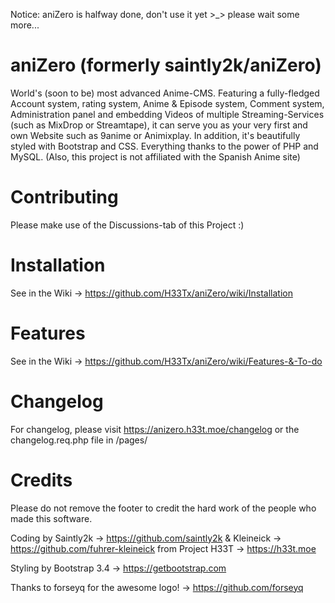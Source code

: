 Notice: aniZero is halfway done, don't use it yet >_> please wait some more...

# aniZero (formerly saintly2k/aniZero)
World's (soon to be) most advanced Anime-CMS. Featuring a fully-fledged Account system, rating system, Anime &amp; Episode system, Comment system, Administration panel and embedding Videos of multiple Streaming-Services (such as MixDrop or Streamtape), it can serve you as your very first and own Website such as 9anime or Animixplay. In addition, it's beautifully styled with Bootstrap and CSS. Everything thanks to the power of PHP and MySQL. (Also, this project is not affiliated with the Spanish Anime site)

# Contributing
Please make use of the Discussions-tab of this Project :)

# Installation
See in the Wiki -> https://github.com/H33Tx/aniZero/wiki/Installation

# Features
See in the Wiki -> https://github.com/H33Tx/aniZero/wiki/Features-&-To-do

# Changelog
For changelog, please visit https://anizero.h33t.moe/changelog or the changelog.req.php file in /pages/

# Credits
Please do not remove the footer to credit the hard work of the people who made this software.

Coding by Saintly2k -> https://github.com/saintly2k & Kleineick -> https://github.com/fuhrer-kleineick from Project H33T -> https://h33t.moe

Styling by Bootstrap 3.4 -> https://getbootstrap.com

Thanks to forseyq for the awesome logo! -> https://github.com/forseyq
